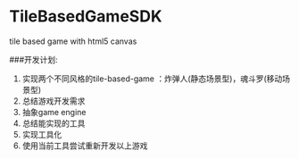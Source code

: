 TileBasedGameSDK
================

tile based game with html5 canvas


###开发计划:

1. 实现两个不同风格的tile-based-game ：炸弹人(静态场景型)，魂斗罗(移动场景型)
2. 总结游戏开发需求
3. 抽象game engine
4. 总结能实现的工具
5. 实现工具化
6. 使用当前工具尝试重新开发以上游戏